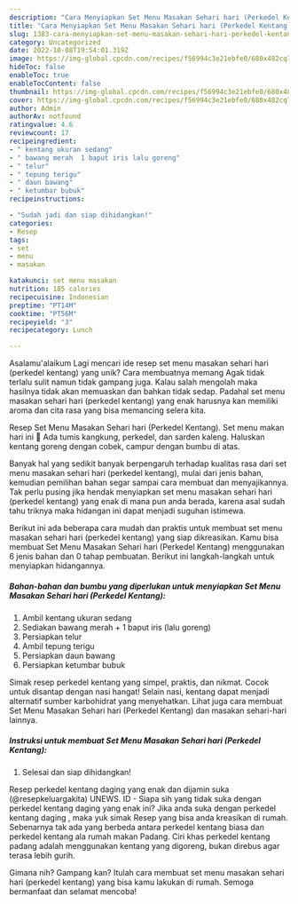 ```yaml
---
description: "Cara Menyiapkan Set Menu Masakan Sehari hari (Perkedel Kentang){ yang Enak"
title: "Cara Menyiapkan Set Menu Masakan Sehari hari (Perkedel Kentang){ yang Enak"
slug: 1383-cara-menyiapkan-set-menu-masakan-sehari-hari-perkedel-kentang-yang-enak
category: Uncategorized
date: 2022-10-08T19:54:01.319Z
image: https://img-global.cpcdn.com/recipes/f56994c3e21ebfe0/680x482cq70/set-menu-masakan-sehari-hari-perkedel-kentang-foto-resep-utama.jpg
hideToc: false
enableToc: true
enableTocContent: false
thumbnail: https://img-global.cpcdn.com/recipes/f56994c3e21ebfe0/680x482cq70/set-menu-masakan-sehari-hari-perkedel-kentang-foto-resep-utama.jpg
cover: https://img-global.cpcdn.com/recipes/f56994c3e21ebfe0/680x482cq70/set-menu-masakan-sehari-hari-perkedel-kentang-foto-resep-utama.jpg
author: Admin
authorAv: notfound
ratingvalue: 4.6
reviewcount: 17
recipeingredient:
- " kentang ukuran sedang"
- " bawang merah  1 baput iris lalu goreng"
- " telur"
- " tepung terigu"
- " daun bawang"
- " ketumbar bubuk"
recipeinstructions:

- "Sudah jadi dan siap dihidangkan!"
categories:
- Resep
tags:
- set
- menu
- masakan

katakunci: set menu masakan 
nutrition: 185 calories
recipecuisine: Indonesian
preptime: "PT14M"
cooktime: "PT56M"
recipeyield: "3"
recipecategory: Lunch

---
```



Asalamu'alaikum Lagi mencari ide resep set menu masakan sehari hari (perkedel kentang) yang unik? Cara membuatnya memang Agak tidak terlalu sulit namun tidak gampang juga. Kalau salah mengolah maka hasilnya tidak akan memuaskan dan bahkan tidak sedap. Padahal set menu masakan sehari hari (perkedel kentang) yang enak harusnya kan memiliki aroma dan cita rasa yang bisa memancing selera kita.


Resep Set Menu Masakan Sehari hari (Perkedel Kentang). Set menu makan hari ini 🤗 Ada tumis kangkung, perkedel, dan sarden kaleng. Haluskan kentang goreng dengan cobek, campur dengan bumbu di atas.

Banyak hal yang sedikit banyak berpengaruh terhadap kualitas rasa dari set menu masakan sehari hari (perkedel kentang), mulai dari jenis bahan, kemudian pemilihan bahan segar sampai cara membuat dan menyajikannya. Tak perlu pusing jika hendak menyiapkan set menu masakan sehari hari (perkedel kentang) yang enak di mana pun anda berada, karena asal sudah tahu triknya maka hidangan ini dapat menjadi suguhan istimewa.


Berikut ini ada beberapa cara mudah dan praktis untuk membuat set menu masakan sehari hari (perkedel kentang) yang siap dikreasikan. Kamu bisa membuat Set Menu Masakan Sehari hari (Perkedel Kentang) menggunakan 6 jenis bahan dan 0 tahap pembuatan. Berikut ini langkah-langkah untuk menyiapkan hidangannya.

<!--inarticleads1-->

##### Bahan-bahan dan bumbu yang diperlukan untuk menyiapkan Set Menu Masakan Sehari hari (Perkedel Kentang):

1. Ambil  kentang ukuran sedang
1. Sediakan  bawang merah + 1 baput iris (lalu goreng)
1. Persiapkan  telur
1. Ambil  tepung terigu
1. Persiapkan  daun bawang
1. Persiapkan  ketumbar bubuk


Simak resep perkedel kentang yang simpel, praktis, dan nikmat. Cocok untuk disantap dengan nasi hangat! Selain nasi, kentang dapat menjadi alternatif sumber karbohidrat yang menyehatkan. Lihat juga cara membuat Set Menu Masakan Sehari hari (Perkedel Kentang) dan masakan sehari-hari lainnya. 

<!--inarticleads2-->

##### Instruksi untuk membuat Set Menu Masakan Sehari hari (Perkedel Kentang):


1. Selesai dan siap dihidangkan!

Resep perkedel kentang daging yang enak dan dijamin suka (@resepkeluargakita) UNEWS. ID - Siapa sih yang tidak suka dengan perkedel kentang daging yang enak ini? Jika anda suka dengan perkedel kentang daging , maka yuk simak Resep yang bisa anda kreasikan di rumah. Sebenarnya tak ada yang berbeda antara perkedel kentang biasa dan perkedel kentang ala rumah makan Padang. Ciri khas perkedel kentang padang adalah menggunakan kentang yang digoreng, bukan direbus agar terasa lebih gurih. 

Gimana nih? Gampang kan? Itulah cara membuat set menu masakan sehari hari (perkedel kentang) yang bisa kamu lakukan di rumah. Semoga bermanfaat dan selamat mencoba!
